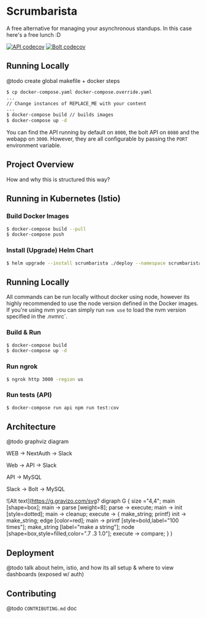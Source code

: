 # Scrumbarista

A free alternative for managing your asynchronous standups. In this case here's a free lunch :D

[![API codecov](https://codecov.io/gh/BailyTroyer/scrumbarista/branch/main/graph/badge.svg?token=VWKMJJDQHL&flag=api)](https://codecov.io/gh/BailyTroyer/scrumbarista)
[![Bolt codecov](https://codecov.io/gh/BailyTroyer/scrumbarista/branch/main/graph/badge.svg?token=VWKMJJDQHL&flag=bolt)](https://codecov.io/gh/BailyTroyer/scrumbarista)


## Running Locally

@todo create global makefile + docker steps

```bash
$ cp docker-compose.yaml docker-compose.override.yaml
...
// Change instances of REPLACE_ME with your content
...
$ docker-compose build // builds images
$ docker-compose up -d
```

You can find the API running by default on `8000`, the bolt API on `8080` and the webapp on `3000`. However, they are all configurable by passing the `PORT` environment variable.

## Project Overview

How and why this is structured this way?

## Running in Kubernetes (Istio)

### Build Docker Images

```bash
$ docker-compose build --pull
$ docker-compose push
```

### Install (Upgrade) Helm Chart

```bash
$ helm upgrade --install scrumbarista ./deploy --namespace scrumbarista --wait --atomic
```

## Running Locally

All commands can be run locally without docker using node, however its highly recommended to use the node version defined in the Docker
images. If you're using nvm you can simply run `nvm use` to load the nvm version specified in the .nvmrc`.

### Build & Run

```bash
$ docker-compose build
$ docker-compose up -d
```

### Run ngrok

```bash
$ ngrok http 3000 -region us
```

### Run tests (API)

```bash
$ docker-compose run api npm run test:cov
```

## Architecture

@todo graphviz diagram

WEB -> NextAuth -> Slack

Web -> API -> Slack

API -> MySQL

Slack -> Bolt -> MySQL

![Alt text](https://g.gravizo.com/svg?
  digraph G {
    size ="4,4";
    main [shape=box];
    main -> parse [weight=8];
    parse -> execute;
    main -> init [style=dotted];
    main -> cleanup;
    execute -> { make_string; printf}
    init -> make_string;
    edge [color=red];
    main -> printf [style=bold,label="100 times"];
    make_string [label="make a string"];
    node [shape=box,style=filled,color=".7 .3 1.0"];
    execute -> compare;
  }
)

## Deployment

@todo talk about helm, istio, and how its all setup & where to view dashboards (exposed w/ auth)

## Contributing

@todo `CONTRIBUTING.md` doc

